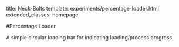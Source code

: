 title: Neck-Bolts
template: experiments/percentage-loader.html
extended_classes: homepage

#Percentage Loader

A simple circular loading bar for indicating loading/process progress.